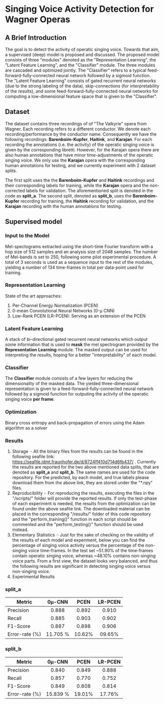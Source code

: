 # Singing Voice Activity Detection for Wagner Operas
## A Brief Introduction
The goal is to detect the activity of operatic singing voice. Towards that aim, a supervised (deep) model
is proposed and discussed. The proposed model consists of three "modules" denoted as the "Representation Learning",
the "Latent Feature Learning", and the "Classifier" module. The three modules are cascaded and optimized jointly.
The "Classifier" refers to a typical feed-forward-fully-connected neural network followed by a sigmoid function.
The "Latent Feature Learning" consists of gated recurrent neural networks (due to the strong labeling of the data),
skip-connections (for interpretability of the results), and some feed-forward-fully-connected neural networks
for computing a low-dimensional feature space that is given to the "Classifier".

## Dataset
The dataset contains three recordings of of "The Valkyrie" opera from Wagner. Each recording refers to a different
conductor. We denote each recording/performance by the conductor name. Consequently we have the following recordings:
**Barenboim-Kupfer**, **Haitink**, and **Karajan**. For each recording the annotations (i.e. the activity) of the operatic
singing voice is given by the corresponding libretti. However, for the Karajan opera there are also human annotations
that have minor time-adjustments of the operatic singing voice. We only use the **Karajan** opera with the corresponding
human annotations for testing, and we currently experiment with 2 dataset splits. 

The first split uses the the  **Barenboim-Kupfer** and **Haitink** recordings and their corresponding labels for training,
while the **Karajan** opera and the non-corrected labels for validation. The aforementioned split is denoted in the
code as **split_a**. The second split, denoted as **split_b**, uses the **Barenboim-Kupfer** recording for training,
the **Haitink** recording for validation, and the **Karajan** recording with the human annotations for testing.


## Supervised model
### Input to the Model
Mel-spectograms extracted using the short-time Fourier transform with a hop size of 512 samples and an analysis size of 2048 samples.
The number of Mel-bands is set to 250, following some pilot experimental procedure. A total of 3 seconds is used as a
sequence input to the rest of the modules, yielding a number of 134 time-frames in total per data-point used for training.
### Representation Learning
State of the art approaches:
1. Per-Channel Energy Normalization (PCEN)
2. 0-mean Convolutional Neural Networks (0-μ CNN)
3. Low-Rank PCEN (LR-PCEN): Serving as an extension of the PCEN
### Latent Feature Learning
A stack of bi-directional gated recurrent neural networks which output some information that is used to **mask** the
mel spectrogram provided by the **Representation Learning** module. The masked output can be used for interpreting
the results, hoping for a better "interpretability" of each model.
### Classifier
The **Classifier** module consists of a few layers for reducing the dimensionality of the masked data. The yielded
three-dimensional representation is given to a feed-forward-fully-connected neural network followed by a sigmoid function
for outputing the activity of the operatic singing voice **per frame**.
### Optimization
Binary cross entropy and back-propagation of errors using the Adam algorithm as a solver


### Results
1. Storage
⋅⋅ All the binary files from the results can be found in the following seafile link: https://seafile.idmt.fraunhofer.de/d/8724ff410d714d6fb437/ .
Currently the results are reported for the two above mentioned data splits, that are denoted as **split_a** and **split_b**.
The same names are used for the code repository. For the predicted, by each model, and true labels please download them
from the above link, they are stored under the "*.npy" files.
2. Reproducibility
⋅⋅ For reproducing the results, executing the files in the "/scripts/" folder will provide the reported
results. If only the test-phase of each experiment is needed, the results from the optimization can be found under
the above seafile link. The downloaded material can be placed in the corresponding "/results/" folder of this code
repository and the "perform_training()" function in each script should be commented and the "perform_testing()" function
should be used instead.
3. Elementary Statistics
⋅⋅ Just for the sake of checking on the validity of the results of each model and experiment, below you can find the percentage
of singing voice activity versus the percentage of the non-singing voice time-frames.
In the test set ~51.90% of the time-frames contain operatic singing voice, whereas ~48.10% contains non-singing voice
parts. From a first view, the dataset looks very balanced, and thus the following results are significant in
detecting singing voice versus non-singing voice.
4. Experimental Results

### **split_a**
| Metric         | 0μ-CNN    | PCEN    | LR-PCEN  |
| ---------------|:---------:|:-------:|:--------:|
| Precision      | 0.888     | 0.892   | 0.910    |
| Recall         | 0.885     | 0.903   | 0.902    |
| F1-Score       | 0.887     | 0.898   | 0.906    |
| Error-rate (%) | 11.705 %  | 10.62%  | 09.65%   |

### **split_b**
| Metric         | 0μ-CNN    | PCEN    | LR-PCEN  |
| ---------------|:---------:|:-------:|:--------:|
| Precision      | 0.840     | 0.849   | 0.888    |
| Recall         | 0.857     | 0.770   | 0.752    |
| F1-Score       | 0.849     | 0.808   | 0.814    |
| Error-rate (%) | 15.839 %  | 19.01%  | 17.76%   |



